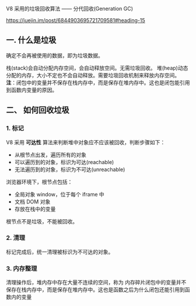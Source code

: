 
V8 采用的垃圾回收算法 —— 分代回收(Generation GC)

https://juejin.im/post/6844903695721709581#heading-15

## 一. 什么是垃圾

确定不会再被使用的数据，即为垃圾数据。

栈(stack)会自动分配内存空间，会自动释放空间。无需垃圾回收。
堆(heap)动态分配的内存，大小不定也不会自动释放。需要垃圾回收机制来释放内存空间。
**注**：闭包中的变量并不保存在栈内存中，而是保存在堆内存中。这也是闭包能引用到函数内变量的原因。

## 二、 如何回收垃圾

### 1. 标记

V8 采用 **可达性** 算法来判断堆中对象应不应该被回收，判断步骤如下：

* 从根节点出发，遍历所有的对象
* 可以遍历到的对象，标识为可达(reachable)
* 无法遍历到的对象，标识为不可达(unreachable)

浏览器环境下，根节点包括：

* 全局对象 window，位于每个 iframe 中
* 文档 DOM 对象
* 存放在栈中的变量

根节点不是垃圾，不能被回收。

### 2. 清理

标记完成后，统一清理被标识为不可达的对象。

### 3. 内存整理

清理操作后，堆内存中存在大量不连续的空间，称为 内存碎片闭包中的变量并不保存在栈内存中，而是保存在堆内存中。这也是函数之后为什么闭包还能引用到函数内的变量
